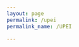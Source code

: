 ```yaml
---
layout: page
permalink: /upei
permalink_name: /UPEI

---
```


<meta http-equiv="Refresh" content="0; url='https://upei.ca" />
